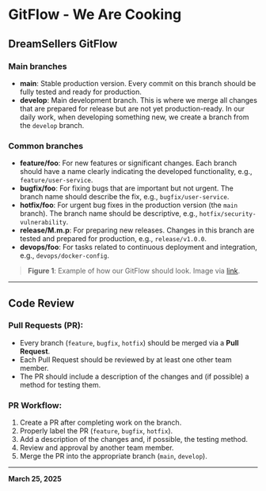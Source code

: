 # GitFlow - We Are Cooking

## DreamSellers GitFlow

### Main branches

- **main**: Stable production version. Every commit on this branch should be fully tested and ready for production.
- **develop**: Main development branch. This is where we merge all changes that are prepared for release but are not yet production-ready. In our daily work, when developing something new, we create a branch from the `develop` branch.

### Common branches

- **feature/foo**: For new features or significant changes. Each branch should have a name clearly indicating the developed functionality, e.g., `feature/user-service`.
- **bugfix/foo**: For fixing bugs that are important but not urgent. The branch name should describe the fix, e.g., `bugfix/user-service`.
- **hotfix/foo**: For urgent bug fixes in the production version (the `main` branch). The branch name should be descriptive, e.g., `hotfix/security-vulnerability`.
- **release/M.m.p**: For preparing new releases. Changes in this branch are tested and prepared for production, e.g., `release/v1.0.0`.
- **devops/foo**: For tasks related to continuous deployment and integration, e.g., `devops/docker-config`.

> **Figure 1**: Example of how our GitFlow should look. Image via [link](https://www.atlassian.com/pl/git/tutorials/comparing-workflows/gitflow-workflow).

---

## Code Review

### Pull Requests (PR):

- Every branch (`feature`, `bugfix`, `hotfix`) should be merged via a **Pull Request**.
- Each Pull Request should be reviewed by at least one other team member.
- The PR should include a description of the changes and (if possible) a method for testing them.

### PR Workflow:

1. Create a PR after completing work on the branch.
2. Properly label the PR (`feature`, `bugfix`, `hotfix`).
3. Add a description of the changes and, if possible, the testing method.
4. Review and approval by another team member.
5. Merge the PR into the appropriate branch (`main`, `develop`).

---

**March 25, 2025**
